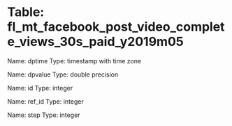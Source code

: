 Table: fl_mt_facebook_post_video_complete_views_30s_paid_y2019m05
=================================================================

Name: dptime
Type: timestamp with time zone

Name: dpvalue
Type: double precision

Name: id
Type: integer

Name: ref_id
Type: integer

Name: step
Type: integer

